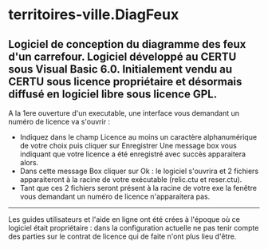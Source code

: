 # territoires-ville.DiagFeux
Logiciel de conception du diagramme des feux d'un carrefour.
Logiciel développé au CERTU sous Visual Basic 6.0.
Initialement vendu au CERTU sous licence propriétaire et désormais diffusé en logiciel libre sous licence GPL.
-------------------------------------------------------------------------------------------------------------
A la 1ere ouverture d'un executable, une interface vous demandant un numéro de licence va s'ouvrir : 
 - Indiquez dans le champ Licence au moins un caractère alphanumérique de votre choix puis cliquer sur Enregistrer
Une message box vous indiquant que votre licence a été enregistré avec succès apparaitera alors.
 - Dans cette message Box cliquer sur Ok : le logiciel s'ouvrira et 2 fichiers apparaiteront à la racine de votre exécutable (relic.ctu et reser.ctu).
 - Tant que ces 2 fichiers seront présent à la racine de votre exe la fenêtre vous demandant un numéro de licence
 n'apparaitera pas.
-------------------------------------------------------------------------------------------------------------
Les guides utilisateurs et l'aide en ligne ont été crées à l'époque où ce logiciel était propriétaire : dans la configuration actuelle ne pas tenir compte des parties sur le contrat de licence qui de faite n'ont plus lieu d'être.
